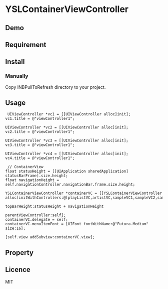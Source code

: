 # YSLContainerViewController

## Demo

## Requirement

## Install

### Manually
Copy INBPullToRefresh directory to your project.

## Usage
     UIViewController *vc1 = [[UIViewController alloc]init];
    vc1.title = @"viewController1";
    
    UIViewController *vc2 = [[UIViewController alloc]init];
    vc2.title = @"viewController1";
    
    UIViewController *vc3 = [[UIViewController alloc]init];
    vc3.title = @"viewController1";
    
    UIViewController *vc4 = [[UIViewController alloc]init];
    vc4.title = @"viewController1";
    
     // ContainerView
    float statusHeight = [[UIApplication sharedApplication] statusBarFrame].size.height;
    float navigationHeight = self.navigationController.navigationBar.frame.size.height;
    
    YSLContainerViewController *containerVC = [[YSLContainerViewController alloc]initWithControllers:@[playListVC,artistVC,sampleVC1,sampleVC2,sampleVC3]
                                                                                        topBarHeight:statusHeight + navigationHeight
                                                                                parentViewController:self];
    containerVC.delegate = self;
    containerVC.menuItemFont = [UIFont fontWithName:@"Futura-Medium" size:16];
    
    [self.view addSubview:containerVC.view];

   
## Property
## Licence
MIT
